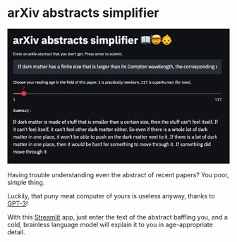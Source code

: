 # arXiv abstracts simplifier

![Simplifier in action](.github/images/example.png)

Having trouble understanding even the abstract of recent papers? You poor, simple thing.

Luckily, that puny meat computer of yours is useless anyway, thanks to [GPT-3](https://arxiv.org/abs/2005.14165)!

With this [Streamlit](https://streamlit.io) app, just enter the text of the abstract baffling you, and a cold,
brainless language model will explain it to you in age-appropriate detail.